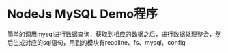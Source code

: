# NodeJs MySQL Demo程序

简单的调用mysql进行数据查询，获取到相应的数据之后，进行数据处理整合，然后生成对应的sql语句，用到的模块有readline、fs、mysql、config